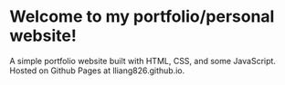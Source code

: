 # Welcome to my portfolio/personal website!

A simple portfolio website built with HTML, CSS, and some JavaScript. Hosted on Github Pages at lliang826.github.io.
